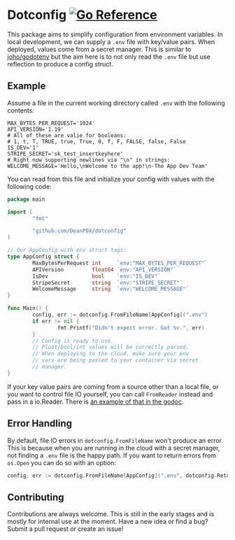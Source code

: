 # Dotconfig [![Go Reference](https://pkg.go.dev/badge/github.com/DeanPDX/dotconfig.svg)](https://pkg.go.dev/github.com/DeanPDX/dotconfig)
This package aims to simplify configuration from environment variables. In local development, we can supply a `.env` file with key/value pairs. When deployed, values come from a secret manager. This is similar to [joho/godotenv](https://github.com/joho/godotenv) but the aim here is to not only read the `.env` file but use reflection to produce a config struct.

## Example
Assume a file in the current working directory called `.env` with the following contents:

```shell
MAX_BYTES_PER_REQUEST='1024'
API_VERSION='1.19'
# All of these are valie for booleans:
# 1, t, T, TRUE, true, True, 0, f, F, FALSE, false, False
IS_DEV='1'
STRIPE_SECRET='sk_test_insertkeyhere'
# Right now supporting newlines via "\n" in strings:
WELCOME_MESSAGE='Hello,\nWelcome to the app!\n-The App Dev Team'
```

You can read from this file and initialize your config with values with the following code:

```go
package main

import (
        "fmt"

        "github.com/DeanPDX/dotconfig"
)

// Our AppConfig with env struct tags:
type AppConfig struct {
        MaxBytesPerRequest int     `env:"MAX_BYTES_PER_REQUEST"`
        APIVersion         float64 `env:"API_VERSION"`
        IsDev              bool    `env:"IS_DEV"`
        StripeSecret       string  `env:"STRIPE_SECRET"`
        WelcomeMessage     string  `env:"WELCOME_MESSAGE"`
}

func Main() {
        config, err := dotconfig.FromFileName[AppConfig](".env")
        if err != nil {
                fmt.Printf("Didn't expect error. Got %v.", err)
        }
        // Config is ready to use.
        // Float/bool/int values will be correctly parsed.
        // When deploying to the cloud, make sure your env
        // vars are being passed to your container via secret
        // manager.
}
```

If your key value pairs are coming from a source other than a local file, or you want to control file IO yourself, you can call `FromReader` instead and pass in a io.Reader. There is [an example of that in the godoc](https://pkg.go.dev/github.com/DeanPDX/dotconfig#example-FromReader).

## Error Handling
By default, file IO errors in `dotconfig.FromFileName` won't produce an error. This is because when you are running in the cloud with a secret manager, not finding a `.env` file is the happy path. If you want to return errors from `os.Open` you can do so with an option:

```go
config, err := dotconfig.FromFileName[AppConfig](".env", dotconfig.ReturnFileErrors)
```

## Contributing
Contributions are always welcome. This is still in the early stages and is mostly for internal use at the moment. Have a new idea or find a bug? Submit a pull request or create an issue!